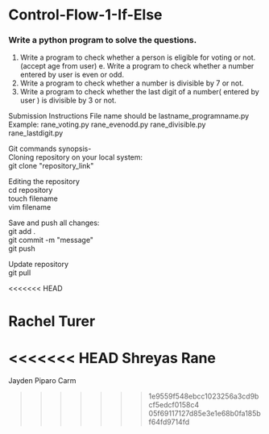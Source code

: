 # Control-Flow-1-If-Else
### Write a python program to solve the questions.

1. Write a program to check whether a person is eligible for voting or not. (accept age from user)
e. Write a program to check whether a number entered by user is even or odd.
3. Write a program to check whether a number is divisible by 7 or not.
4. Write a program to check whether the last digit of a number( entered by user ) is 
divisible by 3 or not.

Submission Instructions
File name should be lastname_programname.py </br>
Example: rane_voting.py rane_evenodd.py rane_divisible.py rane_lastdigit.py </br>

Git commands synopsis- </br>
Cloning repository on your local system: </br>
git clone "repository_link" </br>

Editing the repository </br>
cd repository </br>
touch filename </br>
vim filename </br>

Save and push all changes: </br>
git add . </br>
git commit -m "message" </br>
git push </br>

Update repository </br>
git pull </br>



<<<<<<< HEAD



















Rachel Turer 
=======
<<<<<<< HEAD
Shreyas Rane
=======

Jayden Piparo
Carm
>>>>>>> 1e9559f548ebcc1023256a3cd9bcf5edcf0158c4
>>>>>>> 05f69117127d85e3e1e68b0fa185bf64fd9714fd
